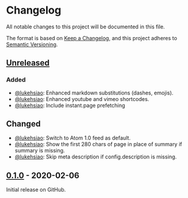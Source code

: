 # Changelog

All notable changes to this project will be documented in this file.

The format is based on [Keep a Changelog](https://keepachangelog.com/en/1.0.0/),
and this project adheres to [Semantic Versioning](https://semver.org/spec/v2.0.0.html).

## [Unreleased]

### Added

- [@lukehsiao][lh]: Enhanced markdown substitutions (dashes, emojis).
- [@lukehsiao][lh]: Enhanced youtube and vimeo shortcodes.
- [@lukehsiao][lh]: Include instant.page prefetching

## Changed

- [@lukehsiao][lh]: Switch to Atom 1.0 feed as default.
- [@lukehsiao][lh]: Show the first 280 chars of page in place of summary if
  summary is missing.
- [@lukehsiao][lh]: Skip meta description if config.description is missing.

## [0.1.0] - 2020-02-06

Initial release on GitHub.

[lh]: https://github.com/lukehsiao
[Unreleased]: https://github.com/lukehsiao/zola-pickles/compare/v0.1.0...master
[0.1.0]: https://github.com/lukehsiao/zola-pickles/releases/tag/v0.1.0
